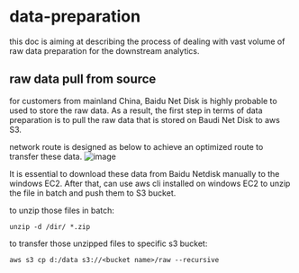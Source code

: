 # data-preparation

this doc is aiming at describing the process of dealing with vast volume of raw data preparation for the downstream analytics.

## raw data pull from source
for customers from mainland China, Baidu Net Disk is highly probable to used to store the raw data. As a result, the first step in terms of data preparation is to pull the raw data that is stored on Baudi Net Disk to aws S3.

network route is designed as below to achieve an optimized route to transfer these data.
![image](https://user-images.githubusercontent.com/97269758/160224355-aadf9cbb-71e7-4b8e-8803-30b974e48e43.png)

It is essential to download these data from Baidu Netdisk manually to the windows EC2. After that, can use aws cli installed on windows EC2 to unzip the file in batch and push them to S3 bucket.

to unzip those files in batch:
```
unzip -d /dir/ *.zip
```
to transfer those unzipped files to specific s3 bucket:
```
aws s3 cp d:/data s3://<bucket name>/raw --recursive
```
